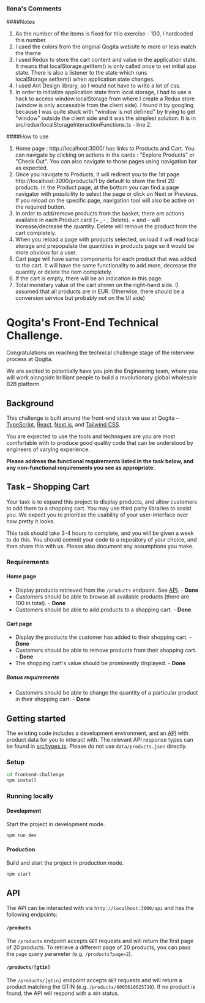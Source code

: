 ### Ilona's Comments

####Notes
1. As the number of the items is fixed for this exercise - 100, I hardcoded this number.
2. I used the colors from the original Qogita website to more or less match the theme
3. I used Redux to store the cart content and value in the application state. It means that localStorage.getItem() is only called once to set initial app state. There is also a listener to the state which runs localStorage.setItem() when application state changes.   
4. I used Ant Design library, so I would not have to write a lot of css. 
5. In order to initialize application state from local storage, I had to use a hack to access window.localStorage from where I create a Redux store (window is only accessable from the client side). I found it by googling because I was quite stuck with "window is not defined" by trying to get "window" outside the client side and it was the simplest solution. It is in src/redux/localStorageInteractionFunctions.ts - line 2. 

####How to use

1. Home page : http://localhost:3000/ has links to Products and Cart. You can navigate by clicking on actions in the cards : "Explore Products" or "Check Out".
You can also navigate to those pages using navigation bar as expected. 
2. Once you navigate to Products, it will redirect you to the 1st page http://localhost:3000/products/1 by default to show the first 20 products. In the Product page,
at the bottom you can find a page navigator with possibility to select the page or click on Next or Previous. If you reload on the specific page, navigation 
tool will also be active on the required button. 
3. In order to add/remove products from the basket, there are actions available in each Product card (+ , - , Delete). + and - will increase/decrease the quantity. Delete will remove
the product from the cart completely. 
4. When you reload a page with products selected, on load it will read local storage and prepopulate the quantities in products page so it would be more obvious for a user.
5. Cart page will have same components for each product that was added to the cart. It will have the same functionality to add more, decrease the quantity or delete the item completely.
6. If the cart is empty, there will be an indication in this page. 
7. Total monetary value of the cart shown on the right-hand side. (I assumed that all products are in EUR. Otherwise, there should be a conversion service 
but probably not on the UI side)

# Qogita's Front-End Technical Challenge.

Congratulations on reaching the technical challenge stage of the interview process at Qogita.

We are excited to potentially have you join the Engineering team, where you will work alongside brilliant people to build a revolutionary global wholesale B2B platform.

## Background

This challenge is built around the front-end stack we use at Qogita – [TypeScript](https://www.typescriptlang.org/), [React](https://reactjs.org/), [Next.js](https://nextjs.org/), and [Tailwind CSS](https://tailwindcss.com/).

You are expected to use the tools and techniques are you are most comfortable with to produce good quality code that can be understood by engineers of varying experience.

**Please address the functional requirements listed in the task below, and any non-functional requirements you see as appropriate.**

## Task – Shopping Cart

Your task is to expand this project to display products, and allow customers to add them to a shopping cart. You may use third party libraries to assist you. We expect you to prioritise the usability of your user-interface over how pretty it looks.

This task should take 3-4 hours to complete, and you will be given a week to do this. You should commit your code to a repository of your choice, and then share this with us. Please also document any assumptions you make.

### Requirements

#### Home page

- Display products retrieved from the `/products` endpoint. See [API](#api). - **Done**
- Customers should be able to browse all available products (there are 100 in total). - **Done**
- Customers should be able to add products to a shopping cart. - **Done**

#### Cart page

- Display the products the customer has added to their shopping cart. - **Done**
- Customers should be able to remove products from their shopping cart. - **Done**
- The shopping cart's value should be prominently displayed. - **Done**

##### Bonus requirements

- Customers should be able to change the quantity of a particular product in their shopping cart. - **Done**

## Getting started

The existing code includes a development environment, and an [API](#api) with product data for you to interact with. The relevant API response types can be found in [src/types.ts](src/types.ts). Please do not use `data/products.json` directly.

### Setup

```sh
cd frontend-challenge
npm install
```

### Running locally

#### Development

Start the project in development mode.

```sh
npm run dev
```

#### Production

Build and start the project in production mode.

```sh
npm start
```

## API

The API can be interacted with via `http://localhost:3000/api` and has the following endpoints:

#### `/products`

The `/products` endpoint accepts `GET` requests and will return the first page of 20 products. To retrieve a different page of 20 products, you can pass the `page` query parameter (e.g. `/products?page=2`).

#### `/products/[gtin]`

The `/products/[gtin]` endpoint accepts `GET` requests and will return a product matching the GTIN (e.g. `/products/8005610625720`). If no product is found, the API will respond with a `404` status.
